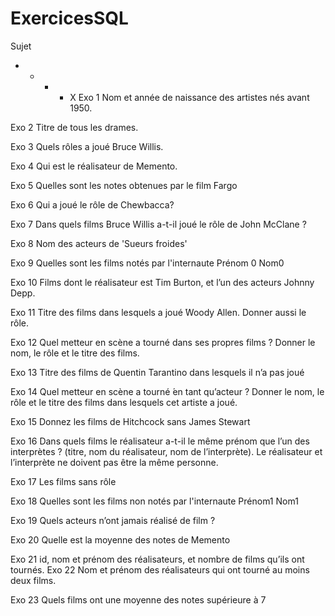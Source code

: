 # ExercicesSQL

Sujet
- - - - X
Exo 1 Nom et année de naissance des artistes nés avant 1950.

Exo 2 Titre de tous les drames.

Exo 3 Quels rôles a joué Bruce Willis.

Exo 4 Qui est le réalisateur de Memento.

Exo 5 Quelles sont les notes obtenues par le film Fargo

Exo 6 Qui a joué le rôle de Chewbacca?

Exo 7 Dans quels films Bruce Willis a-t-il joué le rôle de John McClane
?

Exo 8 Nom des acteurs de 'Sueurs froides'

Exo 9 Quelles sont les films notés par l'internaute Prénom 0 Nom0

Exo 10 Films dont le réalisateur est Tim Burton, et l’un des acteurs
Johnny Depp.

Exo 11 Titre des films dans lesquels a joué ́Woody Allen. Donner aussi
le rôle.

Exo 12 Quel metteur en scène a tourné dans ses propres films ? Donner
le nom, le rôle et le titre des films.

Exo 13 Titre des films de Quentin Tarantino dans lesquels il n’a pas
joué

Exo 14 Quel metteur en scène a tourné ́en tant qu’acteur ? Donner le
nom, le rôle et le titre des films dans lesquels cet artiste a joué.

Exo 15 Donnez les films de Hitchcock sans James Stewart

Exo 16 Dans quels films le réalisateur a-t-il le même prénom que l’un
des interprètes ? (titre, nom du réalisateur, nom de l’interprète). Le
réalisateur et l’interprète ne doivent pas être la même personne.

Exo 17 Les films sans rôle

Exo 18 Quelles sont les films non notés par l'internaute Prénom1 Nom1

Exo 19 Quels acteurs n’ont jamais réalisé de film ?

Exo 20 Quelle est la moyenne des notes de Memento

Exo 21 id, nom et prénom des réalisateurs, et nombre de films qu’ils
ont tournés.
Exo 22 Nom et prénom des réalisateurs qui ont tourné au moins deux
films.

Exo 23 Quels films ont une moyenne des notes supérieure à 7
